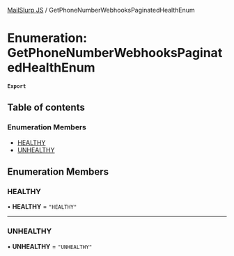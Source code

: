 [MailSlurp JS](../README.md) / GetPhoneNumberWebhooksPaginatedHealthEnum

# Enumeration: GetPhoneNumberWebhooksPaginatedHealthEnum

**`Export`**

## Table of contents

### Enumeration Members

- [HEALTHY](GetPhoneNumberWebhooksPaginatedHealthEnum.md#healthy)
- [UNHEALTHY](GetPhoneNumberWebhooksPaginatedHealthEnum.md#unhealthy)

## Enumeration Members

### HEALTHY

• **HEALTHY** = ``"HEALTHY"``

___

### UNHEALTHY

• **UNHEALTHY** = ``"UNHEALTHY"``
